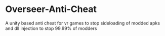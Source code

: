 # Overseer-Anti-Cheat
A unity based anti cheat for vr games to stop sideloading of modded apks and dll injection to stop 99.99% of modders
